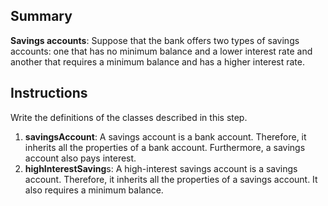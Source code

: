 ## Summary ##
**Savings accounts**: Suppose that the bank offers two types of savings accounts: one that has no
minimum balance and a lower interest rate and another that requires a minimum balance and has
a higher interest rate.

## Instructions ##
Write the definitions of the classes described in this step. 
1.  **savingsAccount**: A savings account is a bank account. Therefore, it inherits all the properties of
a bank account. Furthermore, a savings account also pays interest.
2. **highInterestSaving**s: A high-interest savings account is a savings account. Therefore, it inherits all the properties of a savings account. It also requires a minimum balance.